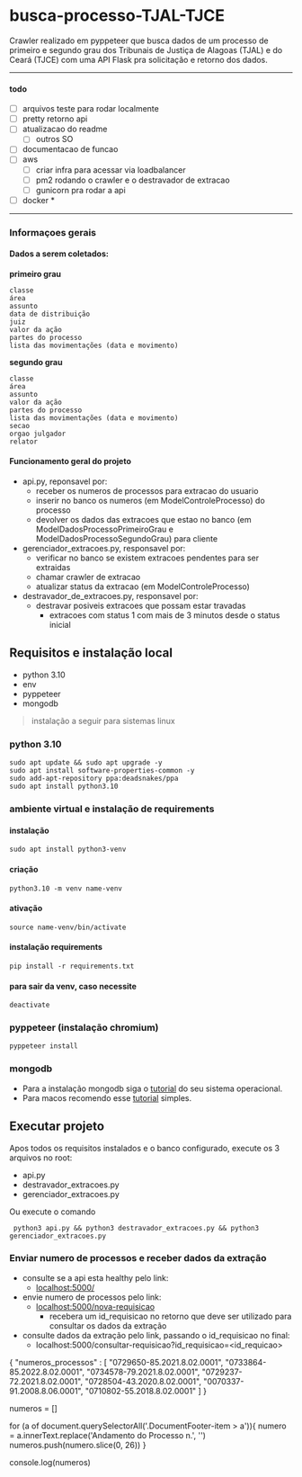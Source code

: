 # busca-processo-TJAL-TJCE
Crawler realizado em pyppeteer que busca dados de um processo de primeiro e segundo grau dos Tribunais de Justiça de Alagoas (TJAL) e do Ceará (TJCE) com uma API Flask pra solicitação e retorno dos dados.

----
#### todo
- [ ] arquivos teste para rodar localmente
- [ ] pretty retorno api
- [ ] atualizacao do readme
  - [ ] outros SO
- [ ] documentacao de funcao
- [ ] aws
  - [ ] criar infra para acessar via loadbalancer
  - [ ] pm2 rodando o crawler e o destravador de extracao
  - [ ] gunicorn pra rodar a api
- [ ] docker *
----

### Informaçoes gerais

#### Dados a serem coletados:

**primeiro grau**

    classe
    área
    assunto
    data de distribuição
    juiz
    valor da ação
    partes do processo
    lista das movimentações (data e movimento)

**segundo grau**

    classe
    área
    assunto
    valor da ação
    partes do processo
    lista das movimentações (data e movimento)
	secao
	orgao julgador
	relator

#### Funcionamento geral do projeto
* api.py, reponsavel por:
  * receber os numeros de processos para extracao do usuario
  * inserir no banco os numeros (em ModelControleProcesso) do processo 
  * devolver os dados das extracoes que estao no banco (em ModelDadosProcessoPrimeiroGrau e ModelDadosProcessoSegundoGrau) para cliente
* gerenciador_extracoes.py, responsavel por:
  * verificar no banco se existem extracoes pendentes para ser extraidas
  * chamar crawler de extracao 
  * atualizar status da extracao (em ModelControleProcesso)
* destravador_de_extracoes.py, responsavel por:
  * destravar posiveis extracoes que possam estar travadas
    * extracoes com status 1 com mais de 3 minutos desde o status inicial

## Requisitos e instalação local

* python 3.10
* env
* pyppeteer
* mongodb

> instalação a seguir para sistemas linux
### python 3.10
```
sudo apt update && sudo apt upgrade -y
sudo apt install software-properties-common -y
sudo add-apt-repository ppa:deadsnakes/ppa
sudo apt install python3.10
```
### ambiente virtual e instalação de requirements

#### instalação
```
sudo apt install python3-venv
```

#### criação
```
python3.10 -m venv name-venv
```

#### ativação
```
source name-venv/bin/activate
```

#### instalação requirements 
```
pip install -r requirements.txt
```

#### para sair da venv, caso necessite
```
deactivate
```

### pyppeteer (instalação chromium)
```
pyppeteer install
```

### mongodb
- Para a instalação mongodb siga o [tutorial](https://www.mongodb.com/docs/manual/installation/) do seu sistema operacional.
- Para macos recomendo esse [tutorial](https://armstar.medium.com/mongodb-with-python-on-mac-for-absolute-beginners-d9f9d791d03c) simples.

## Executar projeto
Apos todos os requisitos instalados e o banco configurado, execute os 3 arquivos no root: 
- api.py
- destravador_extracoes.py
- gerenciador_extracoes.py

Ou execute o comando
```
 python3 api.py && python3 destravador_extracoes.py && python3 gerenciador_extracoes.py
```

### Enviar numero de processos e receber dados da extração
- consulte se a api esta healthy pelo link:
  - [localhost:5000/](localhost:5000/)
- envie numero de processos pelo link:
  - [localhost:5000/nova-requisicao](localhost:5000/nova-requisicao)
    - recebera um id_requisicao no retorno que deve ser utilizado para consultar os dados da extração
- consulte dados da extração pelo link, passando o id_requisicao no final:
  - localhost:5000/consultar-requisicao?id_requisicao=<id_requicao>

{
	"numeros_processos" : [
		"0729650-85.2021.8.02.0001", 
		"0733864-85.2022.8.02.0001", 
		"0734578-79.2021.8.02.0001", 
		"0729237-72.2021.8.02.0001", 
		"0728504-43.2020.8.02.0001",
		"0070337-91.2008.8.06.0001",
		"0710802-55.2018.8.02.0001"
	]
}


numeros = []

for (a of document.querySelectorAll('.DocumentFooter-item > a')){
  numero = a.innerText.replace('Andamento do Processo n.', '')
  numeros.push(numero.slice(0, 26))
}

console.log(numeros)



